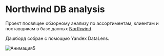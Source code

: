 # Northwind DB analysis
Проект посвящен обзорному анализу по ассортиментам, клиентам и поставщикам в базе данных [Northwind](https://www.yugabyte.com/blog/how-to-the-northwind-postgresql-sample-database-running-on-a-distributed-sql-database/).

Дашборд собран с помощью Yandex DataLens.

![Анимация5](https://github.com/user-attachments/assets/552df513-cc0c-449b-bc3d-f226806b3c24)
